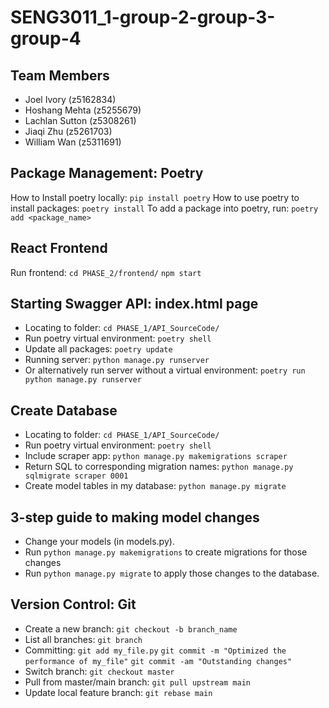 # SENG3011_1-group-2-group-3-group-4

## Team Members
- Joel Ivory (z5162834) 
- Hoshang Mehta (z5255679) 
- Lachlan Sutton (z5308261) 
- Jiaqi Zhu (z5261703) 
- William Wan (z5311691) 


## Package Management: Poetry 
How to Install poetry locally: 
`pip install poetry`
How to use poetry to install packages:
`poetry install` 
To add a package into poetry, run: 
`poetry add <package_name>`


## React Frontend
Run frontend: 
`cd PHASE_2/frontend/` 
`npm start` 


## Starting Swagger API: index.html page
- Locating to folder:
`cd PHASE_1/API_SourceCode/`
- Run poetry virtual environment:
`poetry shell`
- Update all packages:
`poetry update`
- Running server:
`python manage.py runserver`
- Or alternatively run server without a virtual environment:
`poetry run python manage.py runserver`


## Create Database
- Locating to folder:
`cd PHASE_1/API_SourceCode/`
- Run poetry virtual environment:
`poetry shell`
- Include scraper app:
`python manage.py makemigrations scraper`
- Return SQL to corresponding migration names:
`python manage.py sqlmigrate scraper 0001`
- Create model tables in my database:
`python manage.py migrate`


## 3-step guide to making model changes
- Change your models (in models.py).
- Run  `python manage.py makemigrations` to create migrations for those changes
- Run `python manage.py migrate` to apply those changes to the database.


## Version Control: Git 
- Create a new branch: 
`git checkout -b branch_name` 
- List all branches: 
`git branch` 
- Committing: 
`git add my_file.py` 
`git commit -m "Optimized the performance of my_file"` 
`git commit -am "Outstanding changes"` 
- Switch branch: 
`git checkout master` 
- Pull from master/main branch: 
`git pull upstream main` 
- Update local feature branch: 
`git rebase main` 




